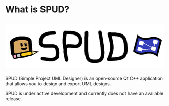 # What is SPUD?
![Banner.png](Resources/Icons/Banner.png)
---
SPUD (Simple Project UML Designer) is an open-source Qt C++ application that allows you to design and export UML designs. 

SPUD is under active development and currently does not have an available release.